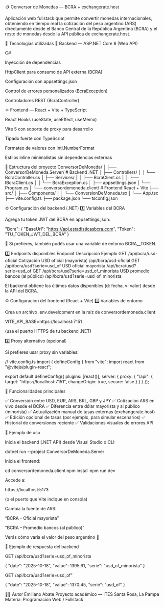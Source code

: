 🪙 Conversor de Monedas — BCRA + exchangerate.host

Aplicación web fullstack que permite convertir monedas internacionales, obteniendo en tiempo real la cotización del peso argentino (ARS) directamente desde el Banco Central de la República Argentina (BCRA) y el resto de monedas desde la API pública de exchangerate.host.

🚀 Tecnologías utilizadas
🧩 Backend — ASP.NET Core 8 (Web API)

C#

Inyección de dependencias

HttpClient para consumo de API externa (BCRA)

Configuración con appsettings.json

Control de errores personalizados (BcraException)

Controladores REST (BcraController)

⚛️ Frontend — React + Vite + TypeScript

React Hooks (useState, useEffect, useMemo)

Vite 5 con soporte de proxy para desarrollo

Tipado fuerte con TypeScript

Formateo de valores con Intl.NumberFormat

Estilos inline minimalistas sin dependencias externas

📁 Estructura del proyecto
ConversorDeMoneda/
│
├── ConversorDeMoneda.Server/          # Backend .NET
│   ├── Controllers/
│   │   └── BcraController.cs
│   ├── Services/
│   │   ├── BcraClient.cs
│   │   ├── IBcraClient.cs
│   │   └── BcraException.cs
│   ├── appsettings.json
│   └── Program.cs
│
└── conversordemoneda.client/          # Frontend React + Vite
    ├── src/
    │   ├── Components/
    │   │   └── ConversionDeMoneda.tsx
    │   └── App.tsx
    ├── vite.config.ts
    ├── package.json
    └── tsconfig.json

⚙️ Configuración del backend (.NET)
1️⃣ Variables del BCRA

Agrega tu token JWT del BCRA en appsettings.json:

"Bcra": {
  "BaseUrl": "https://api.estadisticasbcra.com",
  "Token": "TU_TOKEN_JWT_DEL_BCRA"
}


🔐 Si prefieres, también podés usar una variable de entorno BCRA__TOKEN.

2️⃣ Endpoints disponibles
Endpoint	Descripción	Ejemplo
GET /api/bcra/usd-oficial	Cotización USD oficial (mayorista)	/api/bcra/usd-oficial
GET /api/bcra/usd?serie=usd_of	USD oficial mayorista	/api/bcra/usd?serie=usd_of
GET /api/bcra/usd?serie=usd_of_minorista	USD promedio bancos (al público)	/api/bcra/usd?serie=usd_of_minorista

El backend obtiene los últimos datos disponibles (d: fecha, v: valor) desde la API del BCRA.

⚙️ Configuración del frontend (React + Vite)
1️⃣ Variables de entorno

Crea un archivo .env.development en la raíz de conversordemoneda.client:

VITE_API_BASE=https://localhost:7151


(usa el puerto HTTPS de tu backend .NET)

2️⃣ Proxy alternativo (opcional)

Si prefieres usar proxy sin variables:

// vite.config.ts
import { defineConfig } from "vite";
import react from "@vitejs/plugin-react";

export default defineConfig({
  plugins: [react()],
  server: {
    proxy: {
      "/api": {
        target: "https://localhost:7151",
        changeOrigin: true,
        secure: false
      }
    }
  }
});

🧮 Funcionalidades principales

✅ Conversión entre USD, EUR, ARS, BRL, GBP y JPY
✅ Cotización ARS en vivo desde el BCRA
✅ Diferencia entre dólar mayorista y al público (minorista)
✅ Actualización manual de tasas externas (exchangerate.host)
✅ Edición opcional de tasas (por ejemplo, para simular escenarios)
✅ Historial de conversiones reciente
✅ Validaciones visuales de errores API

🧪 Ejemplo de uso

Inicia el backend (.NET API) desde Visual Studio o CLI:

dotnet run --project ConversorDeMoneda.Server


Inicia el frontend:

cd conversordemoneda.client
npm install
npm run dev


Accede a:

https://localhost:5173


(o el puerto que Vite indique en consola)

Cambia la fuente de ARS:

“BCRA – Oficial mayorista”

“BCRA – Promedio bancos (al público)”

Verás cómo varía el valor del peso argentino 💸

🧠 Ejemplo de respuesta del backend

GET /api/bcra/usd?serie=usd_of_minorista

{
  "date": "2025-10-18",
  "value": 1395.61,
  "serie": "usd_of_minorista"
}


GET /api/bcra/usd?serie=usd_of"

{
  "date": "2025-10-18",
  "value": 1370.45,
  "serie": "usd_of"
}

🧑‍💻 Autor
Emiliano Abate
Proyecto académico — ITES Santa Rosa, La Pampa
Materia: Programación Web / Fullstack
